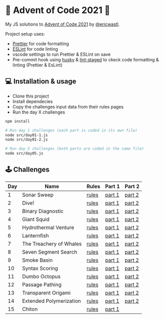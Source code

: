 # 🎅 Advent of Code 2021 🎄

My JS solutions to [Advent of Code 2021](https://adventofcode.com/2021/) by [@ericwastl](https://twitter.com/ericwastl).

Project setup uses:

- [Prettier](https://prettier.io/) for code formatting
- [ESLint](https://eslint.org/) for code linting
- vscode settings to run Prettier & ESLint on save
- Pre-commit hook using [husky](https://typicode.github.io/husky/) & [lint-staged](https://github.com/okonet/lint-staged) to ckeck code formatting & linting (Prettier & EsLint)

## 💻️ Installation & usage

- Clone this project
- Install dependecies
- Copy the challenges input data from their rules pages
- Run the day X challenges

```bash
npm install

# Run day 1 challenges (each part is coded in its own file)
node src/day01-1.js
node src/day01-2.js

# Run day 5 challenges (both parts are coded in the same file)
node src/day05.js
```

## 🕹️ Challenges

| Day | Name                    | Rules                                         | Part 1                     | Part 2                     |
| --- | ----------------------- | --------------------------------------------- | -------------------------- | -------------------------- |
| 1   | Sonar Sweep             | [rules](https://adventofcode.com/2021/day/1)  | [part 1](./src/day01-1.js) | [part 2](./src/day01-2.js) |
| 2   | Dive!                   | [rules](https://adventofcode.com/2021/day/2)  | [part 1](./src/day02-1.js) | [part 2](./src/day02-2.js) |
| 3   | Binary Diagnostic       | [rules](https://adventofcode.com/2021/day/3)  | [part 1](./src/day03-1.js) | [part 2](./src/day03-2.js) |
| 4   | Giant Squid             | [rules](https://adventofcode.com/2021/day/4)  | [part 1](./src/day04-1.js) | [part 2](./src/day04-2.js) |
| 5   | Hydrothermal Venture    | [rules](https://adventofcode.com/2021/day/5)  | [part 1](./src/day05.js)   | [part 2](./src/day05.js)   |
| 6   | Lanternfish             | [rules](https://adventofcode.com/2021/day/6)  | [part 1](./src/day06.js)   | [part 2](./src/day06.js)   |
| 7   | The Treachery of Whales | [rules](https://adventofcode.com/2021/day/7)  | [part 1](./src/day07-1.js) | [part 2](./src/day07-2.js) |
| 8   | Seven Segment Search    | [rules](https://adventofcode.com/2021/day/8)  | [part 1](./src/day08-1.js) | [part 2](./src/day08-2.js) |
| 9   | Smoke Basin             | [rules](https://adventofcode.com/2021/day/9)  | [part 1](./src/day09-1.js) | [part 2](./src/day09-2.js) |
| 10  | Syntax Scoring          | [rules](https://adventofcode.com/2021/day/10) | [part 1](./src/day10-1.js) | [part 2](./src/day10-2.js) |
| 11  | Dumbo Octopus           | [rules](https://adventofcode.com/2021/day/11) | [part 1](./src/day11-1.js) | [part 2](./src/day11-2.js) |
| 12  | Passage Pathing         | [rules](https://adventofcode.com/2021/day/12) | [part 1](./src/day12-1.js) | [part 2](./src/day12-2.js) |
| 13  | Transparent Origami     | [rules](https://adventofcode.com/2021/day/13) | [part 1](./src/day13-1.js) | [part 2](./src/day13-2.js) |
| 14  | Extended Polymerization | [rules](https://adventofcode.com/2021/day/14) | [part 1](./src/day14-1.js) | [part 2](./src/day14-2.js) |
| 15  | Chiton                  | [rules](https://adventofcode.com/2021/day/15) | [part 1](./src/day15-1.js) |                            |
